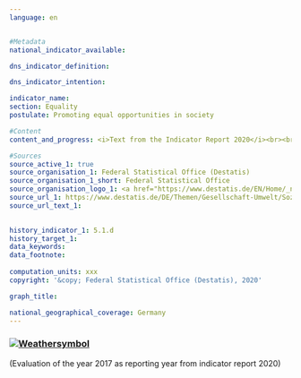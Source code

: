 ```yaml
---
language: en    


#Metadata    
national_indicator_available:     

dns_indicator_definition:     

dns_indicator_intention:     

indicator_name:     
section: Equality    
postulate: Promoting equal opportunities in society    

#Content    
content_and_progress: <i>Text from the Indicator Report 2020</i><br><br>xxx    

#Sources    
source_active_1: true
source_organisation_1: Federal Statistical Office (Destatis)
source_organisation_1_short: Federal Statistical Office
source_organisation_logo_1: <a href="https://www.destatis.de/EN/Home/_node.html"><img src="https://g205sdgs.github.io/sdg-indicators/public/logosEn/destatis.png" alt=" Federal Statistical Office" title="Click here to visit the homepage of the organization" /></a>
source_url_1: https://www.destatis.de/DE/Themen/Gesellschaft-Umwelt/Soziales/Elterngeld/_inhalt.html#sprg234622                        
source_url_text_1:                         
    

history_indicator_1: 5.1.d                     
history_target_1:      
data_keywords:    
data_footnote:     
    
computation_units: xxx    
copyright: '&copy; Federal Statistical Office (Destatis), 2020'    

graph_title:     

national_geographical_coverage: Germany    
---    
```

<div>
  <div class="my-header">
    <h3>
      <a href="https://sustainabledevelopment-deutschland.github.io/en/status/"><img src="https://g205sdgs.github.io/sdg-indicators/public/Wettersymbole/Sonne.png" title="If the trend continues, the target value will be met or the difference between the target value and the current value will be less than 5&nbsp;%" alt="Weathersymbol" />
      </a>
    </h3>
  </div>
  <div class="my-header-note">
    <span> (Evaluation of the year 2017 as reporting year from indicator report 2020)</span>
  </div>
</div>